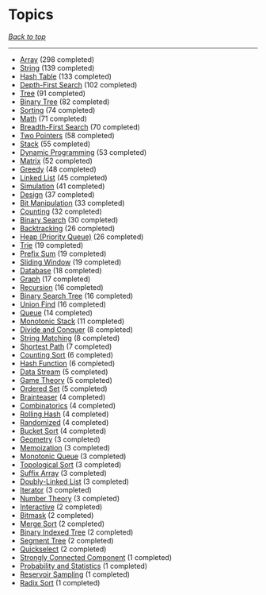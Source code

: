 # Topics

*[Back to top](<../README.md>)*

------

- [Array](<by_topic/Array.md>) (298 completed)
- [String](<by_topic/String.md>) (139 completed)
- [Hash Table](<by_topic/Hash Table.md>) (133 completed)
- [Depth-First Search](<by_topic/Depth-First Search.md>) (102 completed)
- [Tree](<by_topic/Tree.md>) (91 completed)
- [Binary Tree](<by_topic/Binary Tree.md>) (82 completed)
- [Sorting](<by_topic/Sorting.md>) (74 completed)
- [Math](<by_topic/Math.md>) (71 completed)
- [Breadth-First Search](<by_topic/Breadth-First Search.md>) (70 completed)
- [Two Pointers](<by_topic/Two Pointers.md>) (58 completed)
- [Stack](<by_topic/Stack.md>) (55 completed)
- [Dynamic Programming](<by_topic/Dynamic Programming.md>) (53 completed)
- [Matrix](<by_topic/Matrix.md>) (52 completed)
- [Greedy](<by_topic/Greedy.md>) (48 completed)
- [Linked List](<by_topic/Linked List.md>) (45 completed)
- [Simulation](<by_topic/Simulation.md>) (41 completed)
- [Design](<by_topic/Design.md>) (37 completed)
- [Bit Manipulation](<by_topic/Bit Manipulation.md>) (33 completed)
- [Counting](<by_topic/Counting.md>) (32 completed)
- [Binary Search](<by_topic/Binary Search.md>) (30 completed)
- [Backtracking](<by_topic/Backtracking.md>) (26 completed)
- [Heap (Priority Queue)](<by_topic/Heap (Priority Queue).md>) (26 completed)
- [Trie](<by_topic/Trie.md>) (19 completed)
- [Prefix Sum](<by_topic/Prefix Sum.md>) (19 completed)
- [Sliding Window](<by_topic/Sliding Window.md>) (19 completed)
- [Database](<by_topic/Database.md>) (18 completed)
- [Graph](<by_topic/Graph.md>) (17 completed)
- [Recursion](<by_topic/Recursion.md>) (16 completed)
- [Binary Search Tree](<by_topic/Binary Search Tree.md>) (16 completed)
- [Union Find](<by_topic/Union Find.md>) (16 completed)
- [Queue](<by_topic/Queue.md>) (14 completed)
- [Monotonic Stack](<by_topic/Monotonic Stack.md>) (11 completed)
- [Divide and Conquer](<by_topic/Divide and Conquer.md>) (8 completed)
- [String Matching](<by_topic/String Matching.md>) (8 completed)
- [Shortest Path](<by_topic/Shortest Path.md>) (7 completed)
- [Counting Sort](<by_topic/Counting Sort.md>) (6 completed)
- [Hash Function](<by_topic/Hash Function.md>) (6 completed)
- [Data Stream](<by_topic/Data Stream.md>) (5 completed)
- [Game Theory](<by_topic/Game Theory.md>) (5 completed)
- [Ordered Set](<by_topic/Ordered Set.md>) (5 completed)
- [Brainteaser](<by_topic/Brainteaser.md>) (4 completed)
- [Combinatorics](<by_topic/Combinatorics.md>) (4 completed)
- [Rolling Hash](<by_topic/Rolling Hash.md>) (4 completed)
- [Randomized](<by_topic/Randomized.md>) (4 completed)
- [Bucket Sort](<by_topic/Bucket Sort.md>) (4 completed)
- [Geometry](<by_topic/Geometry.md>) (3 completed)
- [Memoization](<by_topic/Memoization.md>) (3 completed)
- [Monotonic Queue](<by_topic/Monotonic Queue.md>) (3 completed)
- [Topological Sort](<by_topic/Topological Sort.md>) (3 completed)
- [Suffix Array](<by_topic/Suffix Array.md>) (3 completed)
- [Doubly-Linked List](<by_topic/Doubly-Linked List.md>) (3 completed)
- [Iterator](<by_topic/Iterator.md>) (3 completed)
- [Number Theory](<by_topic/Number Theory.md>) (3 completed)
- [Interactive](<by_topic/Interactive.md>) (2 completed)
- [Bitmask](<by_topic/Bitmask.md>) (2 completed)
- [Merge Sort](<by_topic/Merge Sort.md>) (2 completed)
- [Binary Indexed Tree](<by_topic/Binary Indexed Tree.md>) (2 completed)
- [Segment Tree](<by_topic/Segment Tree.md>) (2 completed)
- [Quickselect](<by_topic/Quickselect.md>) (2 completed)
- [Strongly Connected Component](<by_topic/Strongly Connected Component.md>) (1 completed)
- [Probability and Statistics](<by_topic/Probability and Statistics.md>) (1 completed)
- [Reservoir Sampling](<by_topic/Reservoir Sampling.md>) (1 completed)
- [Radix Sort](<by_topic/Radix Sort.md>) (1 completed)
